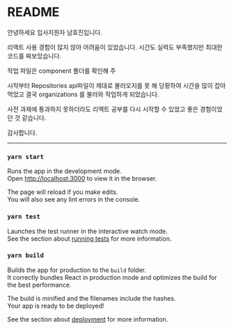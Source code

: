 # README

안녕하세요 입사지원자 남효진입니다.

리액트 사용 경험이 많지 않아 어려움이 있었습니다.
시간도 실력도 부족했지만 최대한 코드를 짜보았습니다.

작업 파일은 component 폴더를 확인해 주

시작부터 Repositories api파일이 제대로 불러오지를 못 해
당황하여 시간을 많이 잡아먹었고 결국 organizations 를 불러와 작업하게 되었습니다.

사전 과제에 통과하지 못하더라도 리액트 공부를 다시 시작할 수 있었고 좋은 경험이었던 것 같습니다.

감사합니다.

---

### `yarn start`

Runs the app in the development mode.\
Open [http://localhost:3000](http://localhost:3000) to view it in the browser.

The page will reload if you make edits.\
You will also see any lint errors in the console.

### `yarn test`

Launches the test runner in the interactive watch mode.\
See the section about [running tests](https://facebook.github.io/create-react-app/docs/running-tests) for more information.

### `yarn build`

Builds the app for production to the `build` folder.\
It correctly bundles React in production mode and optimizes the build for the best performance.

The build is minified and the filenames include the hashes.\
Your app is ready to be deployed!

See the section about [deployment](https://facebook.github.io/create-react-app/docs/deployment) for more information.
